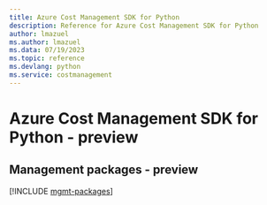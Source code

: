 ```yaml
---
title: Azure Cost Management SDK for Python
description: Reference for Azure Cost Management SDK for Python
author: lmazuel
ms.author: lmazuel
ms.data: 07/19/2023
ms.topic: reference
ms.devlang: python
ms.service: costmanagement
---
```

# Azure Cost Management SDK for Python - preview

## Management packages - preview
[!INCLUDE [mgmt-packages](cost-management-mgmt-index.md)]